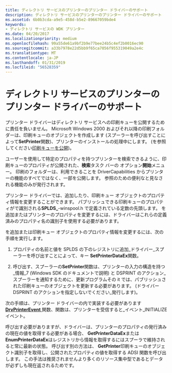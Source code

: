 ```yaml
---
title: ディレクトリ サービスのプリンターのプリンター ドライバーのサポート
description: ディレクトリ サービスのプリンターのプリンター ドライバーのサポート
ms.assetid: 6b0b3cda-a9e5-458d-b5e2-89667059bde4
keywords:
- ディレクトリ サービスの WDK プリンター
ms.date: 04/20/2017
ms.localizationpriority: medium
ms.openlocfilehash: 99a55de61a9bf2b9e77bee24b5c4ef2b0016ec90
ms.sourcegitcommit: a33b7978e22d5bb9f65ca7056f955319049a2e4c
ms.translationtype: MT
ms.contentlocale: ja-JP
ms.lasthandoff: 01/31/2019
ms.locfileid: "56528359"
---
```

# <a name="printer-driver-support-for-printer-directory-services"></a>ディレクトリ サービスのプリンターのプリンター ドライバーのサポート





プリンター ドライバーはディレクトリ サービスへの印刷キューを公開するために責任を負いません。 Microsoft Windows 2000 およびそれ以降の印刷フォルダーは、印刷キューのオブジェクトを作成します (スプーラーを呼び出すことによって**SetPrinter**関数)、プリンターのインストールの処理中にします。 (を参照してください[印刷キューを公開](print-spooler-support-for-printer-directory-services.md#ddk-publishing-print-queues-gg))。

ユーザーを使用して特定のプロパティを持つプリンターを検索できるように、印刷キューのプロパティが公開された、**検索**タスク バーの オプション**開始**メニュー。 印刷のフォルダーは、利用できることを DriverCapabilities からプリンターの機能のすべてではなく、一部を公開します。 参照のための便利なと見なされる機能のみが発行されます。

プリンター ドライバーでは、追加したり、印刷キュー オブジェクトのプロパティ情報を変更することができます。 パブリッシュできる印刷キューのプロパティがで識別される**SPLDS\_**-winspool.h で定義されている定数の先頭します。 を追加またはプリンターのプロパティを変更するには、ドライバーはこれらの定義済みのプロパティ名の識別子を使用する必要があります。

を追加または印刷キュー オブジェクトのプロパティ情報を変更するには、次の手順を実行します。

1.  プロパティの名前と値を SPLDS の下のレジストリに追加\_ドライバー\_スプーラーを呼び出すことによって、キー **SetPrinterDataEx**関数。

2.  呼び出す、スプーラーの**SetPrinter**関数は、プリンターの入力の構造を持つ\_情報\_7 (Windows SDK のドキュメントで説明) と DSPRINT のアクション\_スプーラーを通知するために、更新プログラムその it では、パブリッシュされた印刷キューのオブジェクトを更新する必要があります。 (ドライバー DSPRINT のアクションを指定しないでください\_発行します)。

次の手順は、プリンター ドライバーの内で実装する必要があります[ **DrvPrinterEvent** ](https://msdn.microsoft.com/library/windows/hardware/ff548564)関数、関数は、プリンターを受信すると\_イベント\_INITIALIZE イベント。

呼び出す必要がありますが、ドライバーは、プリンターのプロパティの発行済みの現在の値を取得する必要がある場合、 **GetPrinterDataEx**または**EnumPrinterDataEx**はレジストリから情報を取得するにはスプーラで維持されると常に最新の状態。 呼び出す別の方法は、 **GetPrinter**印刷キューのオブジェクト識別子を取得し、公開されたプロパティの値を取得する ADSI 関数を呼び出します。 この手法は推奨されませんより多くのリソース集中型であるとデータが必ずしも現在返されるためです。

 

 




